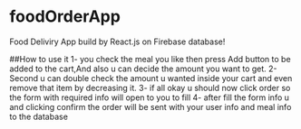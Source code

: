 # foodOrderApp
Food Deliviry App build by React.js on Firebase database!

##How to use it
1- you check the meal you like then press Add button to be added to the cart,And also u can decide the amount you want to get.
2- Second u can double check the amount u wanted inside your cart and even remove that item by decreasing it.
3- if all okay u should now click order so the form with required info will open to you to fill
4- after fill the form info u and clicking confirm the order will be sent with your user info and meal info to the database
